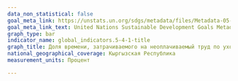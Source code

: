 ```yaml
---
data_non_statistical: false
goal_meta_link: https://unstats.un.org/sdgs/metadata/files/Metadata-05-04-01.pdf
goal_meta_link_text: United Nations Sustainable Development Goals Metadata (PDF 337 KB)
graph_type: bar
indicator_name: global_indicators.5-4-1-title
graph_title: Доля времени, затрачиваемого на неоплачиваемый труд по уходу и работу по дому, в разбивке по полу
national_geographical_coverage: Кыргызская Республика
measurement_units: Процент

---
```

